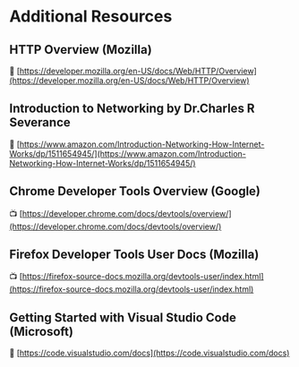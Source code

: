 # Additional Resources

## HTTP Overview (Mozilla) 
🔗 [https://developer.mozilla.org/en-US/docs/Web/HTTP/Overview](https://developer.mozilla.org/en-US/docs/Web/HTTP/Overview)

## Introduction to Networking by Dr.Charles R Severance  
🔗 [https://www.amazon.com/Introduction-Networking-How-Internet-Works/dp/1511654945/](https://www.amazon.com/Introduction-Networking-How-Internet-Works/dp/1511654945/)

## Chrome Developer Tools Overview (Google)  
📺 [https://developer.chrome.com/docs/devtools/overview/](https://developer.chrome.com/docs/devtools/overview/)

## Firefox Developer Tools User Docs  (Mozilla)  
📺 [https://firefox-source-docs.mozilla.org/devtools-user/index.html](https://firefox-source-docs.mozilla.org/devtools-user/index.html)

## Getting Started with Visual Studio Code  (Microsoft) 
🔗 [https://code.visualstudio.com/docs](https://code.visualstudio.com/docs)
